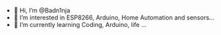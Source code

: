 - 👋 Hi, I’m @Badn1nja
- 👀 I’m interested in ESP8266, Arduino, Home Automation and sensors...
- 🌱 I’m currently learning Coding, Arduino, life ...
<!---
Badn1nja/Badn1nja is a ✨ special ✨ repository because its `README.md` (this file) appears on your GitHub profile.
You can click the Preview link to take a look at your changes.
--->
